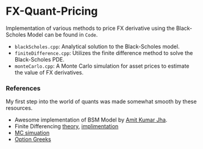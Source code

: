 # FX-Quant-Pricing


Implementation of various methods to price FX derivative using the Black-Scholes Model can be found in `Code`.

- `blackScholes.cpp`: Analytical solution to the Black-Scholes model.
- `finiteDifference.cpp`: Utilizes the finite difference method to solve the Black-Scholes PDE.
- `monteCarlo.cpp`: A Monte Carlo simulation for asset prices to estimate the value of FX derivatives.


### References
My first step into the world of quants was made somewhat smooth by these resources.
- Awesome implementation of BSM Model by [Amit Kumar Jha](https://github.com/AIM-IT4/FXQuantPricing-Cpp "GitHub repository").
- Finite Differencing [theory](http://www.goddardconsulting.ca/option-pricing-finite-diff-index.html), [implimentation](https://www.youtube.com/watch?v=dNTZ6xluExs&list=PLDRKecZj6C2yWs5dVhbaqwxPvyEFlY0F7&index=16)
- [MC simuation](https://quantpy.com.au/monte-carlo/monte-carlo-as-a-tool-for-financial-math/) 
- [Option Greeks](https://youtube.com/playlist?list=PLtlRowSvuTZRtxNrST8Wx_IP03kk8aohU&si=k7Y--dvjoDw0z7f2)
